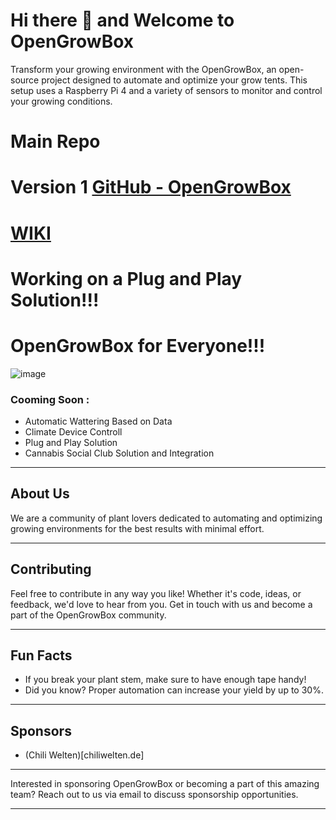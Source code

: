 # Hi there 👋 and Welcome to OpenGrowBox

Transform your growing environment with the OpenGrowBox, an open-source project designed to automate and optimize your grow tents. This setup uses a Raspberry Pi 4 and a variety of sensors to monitor and control your growing conditions.


# Main Repo
# Version 1 [GitHub - OpenGrowBox](https://github.com/OpenGrow-Box/OpenGrowBox)


# [WIKI](https://wiki.opengrowbox.net)


# Working on a Plug and Play Solution!!!


# OpenGrowBox for Everyone!!!
![image](https://github.com/OpenGrow-Box/.github/assets/170749418/57ae98c0-e408-434b-9ded-eeab25c4a193)



### Cooming Soon : 
- Automatic Wattering Based on Data
- Climate Device Controll
- Plug and Play Solution
- Cannabis Social Club Solution and Integration

---

## About Us
We are a community of plant lovers dedicated to automating and optimizing growing environments for the best results with minimal effort.

---

## Contributing
Feel free to contribute in any way you like! Whether it's code, ideas, or feedback, we'd love to hear from you. Get in touch with us and become a part of the OpenGrowBox community.

---

## Fun Facts
- If you break your plant stem, make sure to have enough tape handy!
- Did you know? Proper automation can increase your yield by up to 30%.

---

## Sponsors

- (Chili Welten)[chiliwelten.de]

---

Interested in sponsoring OpenGrowBox or becoming a part of this amazing team? Reach out to us via email to discuss sponsorship opportunities.

---

<!--

🙋‍♀️ A short introduction - what is your organization all about?
🌈 Contribution guidelines - how can the community get involved?
👩‍💻 Useful resources - where can the community find your docs? Is there anything else the community should know?
🍿 Fun facts - what does your team eat for breakfast?
🧙 Remember, you can do mighty things with the power of [Markdown](https://docs.github.com/github/writing-on-github/getting-started-with-writing-and-formatting-on-github/basic-writing-and-formatting-syntax)
-->

